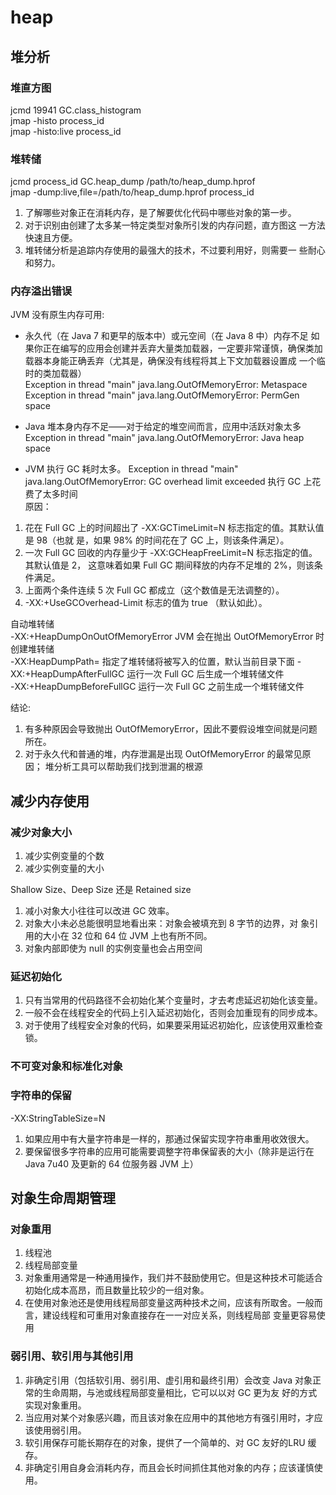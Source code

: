 # heap

## 堆分析
### 堆直方图
jcmd 19941 GC.class_histogram   
jmap -histo process_id   
jmap -histo:live process_id   

### 堆转储
jcmd process_id GC.heap_dump /path/to/heap_dump.hprof   
jmap -dump:live,file=/path/to/heap_dump.hprof process_id      

1. 了解哪些对象正在消耗内存，是了解要优化代码中哪些对象的第一步。
2. 对于识别由创建了太多某一特定类型对象所引发的内存问题，直方图这
一方法快速且方便。
3. 堆转储分析是追踪内存使用的最强大的技术，不过要利用好，则需要一
些耐心和努力。
### 内存溢出错误
JVM 没有原生内存可用:    
* 永久代（在 Java 7 和更早的版本中）或元空间（在 Java 8 中）内存不足
如果你正在编写的应用会创建并丢弃大量类加载器，一定要非常谨慎，确保类加载器本身能正确丢弃（尤其是，确保没有线程将其上下文加载器设置成
一个临时的类加载器）   
Exception in thread "main" java.lang.OutOfMemoryError: Metaspace    
Exception in thread "main" java.lang.OutOfMemoryError: PermGen space
* Java 堆本身内存不足——对于给定的堆空间而言，应用中活跃对象太多
Exception in thread "main" java.lang.OutOfMemoryError: Java heap space    

* JVM 执行 GC 耗时太多。
Exception in thread "main" java.lang.OutOfMemoryError: GC overhead limit exceeded 执行 GC 上花费了太多时间     
原因：    
1. 花在 Full GC 上的时间超出了 -XX:GCTimeLimit=N 标志指定的值。其默认值是 98（也就
是，如果 98% 的时间花在了 GC 上，则该条件满足）。
2. 一次 Full GC 回收的内存量少于 -XX:GCHeapFreeLimit=N 标志指定的值。其默认值是 2，
这意味着如果 Full GC 期间释放的内存不足堆的 2%，则该条件满足。
3. 上面两个条件连续 5 次 Full GC 都成立（这个数值是无法调整的）。
4. -XX:+UseGCOverhead-Limit 标志的值为 true （默认如此）。

自动堆转储   
-XX:+HeapDumpOnOutOfMemoryError   JVM 会在抛出 OutOfMemoryError 时创建堆转储    
-XX:HeapDumpPath=<path>    指定了堆转储将被写入的位置，默认当前目录下面
-XX:+HeapDumpAfterFullGC   运行一次 Full GC 后生成一个堆转储文件   
-XX:+HeapDumpBeforeFullGC   运行一次 Full GC 之前生成一个堆转储文件

结论:   
1. 有多种原因会导致抛出 OutOfMemoryError，因此不要假设堆空间就是问题所在。
2. 对于永久代和普通的堆，内存泄漏是出现 OutOfMemoryError 的最常见原因；
堆分析工具可以帮助我们找到泄漏的根源

## 减少内存使用
### 减少对象大小
1. 减少实例变量的个数
2. 减少实例变量的大小

Shallow Size、Deep Size 还是 Retained size    
1. 减小对象大小往往可以改进 GC 效率。
2. 对象大小未必总能很明显地看出来：对象会被填充到 8 字节的边界，对
象引用的大小在 32 位和 64 位 JVM 上也有所不同。
3. 对象内部即使为 null 的实例变量也会占用空间   
### 延迟初始化

1. 只有当常用的代码路径不会初始化某个变量时，才去考虑延迟初始化该变量。
2. 一般不会在线程安全的代码上引入延迟初始化，否则会加重现有的同步成本。
3. 对于使用了线程安全对象的代码，如果要采用延迟初始化，应该使用双重检查锁。

### 不可变对象和标准化对象
### 字符串的保留  
-XX:StringTableSize=N    
1. 如果应用中有大量字符串是一样的，那通过保留实现字符串重用收效很大。
2. 要保留很多字符串的应用可能需要调整字符串保留表的大小（除非是运行在 Java 7u40 及更新的 64 位服务器 JVM 上）

## 对象生命周期管理
### 对象重用
1. 线程池
2. 线程局部变量
1. 对象重用通常是一种通用操作，我们并不鼓励使用它。但是这种技术可能适合初始化成本高昂，而且数量比较少的一组对象。
2. 在使用对象池还是使用线程局部变量这两种技术之间，应该有所取舍。一般而言，建设线程和可重用对象直接存在一一对应关系，则线程局部
变量更容易使用
### 弱引用、软引用与其他引用
1. 非确定引用（包括软引用、弱引用、虚引用和最终引用）会改变 Java 对象正常的生命周期，与池或线程局部变量相比，它可以以对 GC 更为友
好的方式实现对象重用。
2. 当应用对某个对象感兴趣，而且该对象在应用中的其他地方有强引用时，才应该使用弱引用。
3. 软引用保存可能长期存在的对象，提供了一个简单的、对 GC 友好的LRU 缓存。
4. 非确定引用自身会消耗内存，而且会长时间抓住其他对象的内存；应该谨慎使用。
